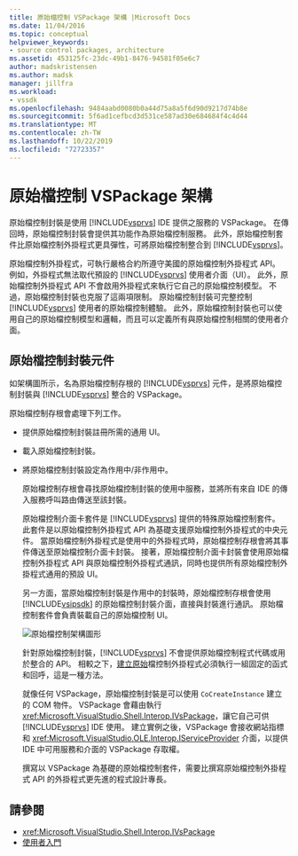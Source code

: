 ```yaml
---
title: 原始檔控制 VSPackage 架構 |Microsoft Docs
ms.date: 11/04/2016
ms.topic: conceptual
helpviewer_keywords:
- source control packages, architecture
ms.assetid: 453125fc-23dc-49b1-8476-94581f05e6c7
author: madskristensen
ms.author: madsk
manager: jillfra
ms.workload:
- vssdk
ms.openlocfilehash: 9484aabd0080b0a44d75a8a5f6d90d9217d74b8e
ms.sourcegitcommit: 5f6ad1cefbcd3d531ce587ad30e684684f4c4d44
ms.translationtype: MT
ms.contentlocale: zh-TW
ms.lasthandoff: 10/22/2019
ms.locfileid: "72723357"
---
```

# <a name="source-control-vspackage-architecture"></a>原始檔控制 VSPackage 架構
原始檔控制封裝是使用 [!INCLUDE[vsprvs](../../code-quality/includes/vsprvs_md.md)] IDE 提供之服務的 VSPackage。 在傳回時，原始檔控制封裝會提供其功能作為原始檔控制服務。 此外，原始檔控制套件比原始檔控制外掛程式更具彈性，可將原始檔控制整合到 [!INCLUDE[vsprvs](../../code-quality/includes/vsprvs_md.md)]。

 原始檔控制外掛程式，可執行嚴格合約所遵守美國的原始檔控制外掛程式 API。 例如，外掛程式無法取代預設的 [!INCLUDE[vsprvs](../../code-quality/includes/vsprvs_md.md)] 使用者介面（UI）。 此外，原始檔控制外掛程式 API 不會啟用外掛程式來執行它自己的原始檔控制模型。 不過，原始檔控制封裝也克服了這兩項限制。 原始檔控制封裝可完整控制 [!INCLUDE[vsprvs](../../code-quality/includes/vsprvs_md.md)] 使用者的原始檔控制體驗。 此外，原始檔控制封裝也可以使用自己的原始檔控制模型和邏輯，而且可以定義所有與原始檔控制相關的使用者介面。

## <a name="source-control-package-components"></a>原始檔控制封裝元件
 如架構圖所示，名為原始檔控制存根的 [!INCLUDE[vsprvs](../../code-quality/includes/vsprvs_md.md)] 元件，是將原始檔控制封裝與 [!INCLUDE[vsprvs](../../code-quality/includes/vsprvs_md.md)] 整合的 VSPackage。

 原始檔控制存根會處理下列工作。

- 提供原始檔控制封裝註冊所需的通用 UI。

- 載入原始檔控制封裝。

- 將原始檔控制封裝設定為作用中/非作用中。

  原始檔控制存根會尋找原始檔控制封裝的使用中服務，並將所有來自 IDE 的傳入服務呼叫路由傳送至該封裝。

  原始檔控制介面卡套件是 [!INCLUDE[vsprvs](../../code-quality/includes/vsprvs_md.md)] 提供的特殊原始檔控制套件。 此套件是以原始檔控制外掛程式 API 為基礎支援原始檔控制外掛程式的中央元件。 當原始檔控制外掛程式是使用中的外掛程式時，原始檔控制存根會將其事件傳送至原始檔控制介面卡封裝。 接著，原始檔控制介面卡封裝會使用原始檔控制外掛程式 API 與原始檔控制外掛程式通訊，同時也提供所有原始檔控制外掛程式通用的預設 UI。

  另一方面，當原始檔控制封裝是作用中的封裝時，原始檔控制存根會使用 [!INCLUDE[vsipsdk](../../extensibility/includes/vsipsdk_md.md)] 的原始檔控制封裝介面，直接與封裝進行通訊。 原始檔控制套件會負責裝載自己的原始檔控制 UI。

  ![原始檔控制架構圖形](../../extensibility/internals/media/vsipsccarch.gif "VSIPSCCArch")

  針對原始檔控制封裝，[!INCLUDE[vsprvs](../../code-quality/includes/vsprvs_md.md)] 不會提供原始檔控制程式代碼或用於整合的 API。 相較之下，[建立原始](../../extensibility/internals/creating-a-source-control-plug-in.md)檔控制外掛程式必須執行一組固定的函式和回呼，這是一種方法。

  就像任何 VSPackage，原始檔控制封裝是可以使用 `CoCreateInstance` 建立的 COM 物件。 VSPackage 會藉由執行 <xref:Microsoft.VisualStudio.Shell.Interop.IVsPackage>，讓它自己可供 [!INCLUDE[vsprvs](../../code-quality/includes/vsprvs_md.md)] IDE 使用。 建立實例之後，VSPackage 會接收網站指標和 <xref:Microsoft.VisualStudio.OLE.Interop.IServiceProvider> 介面，以提供 IDE 中可用服務和介面的 VSPackage 存取權。

  撰寫以 VSPackage 為基礎的原始檔控制套件，需要比撰寫原始檔控制外掛程式 API 的外掛程式更先進的程式設計專長。

## <a name="see-also"></a>請參閱
- <xref:Microsoft.VisualStudio.Shell.Interop.IVsPackage>
- [使用者入門](../../extensibility/internals/getting-started-with-source-control-vspackages.md)